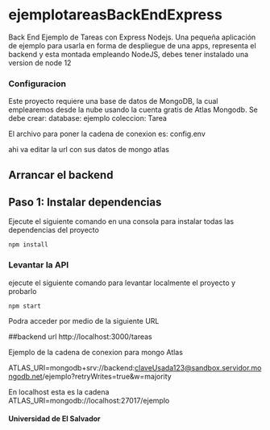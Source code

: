 # ejemplotareasBackEndExpress
Back End Ejemplo de Tareas con Express Nodejs.
Una pequeña aplicación de ejemplo para usarla en forma de despliegue de una apps, representa el backend y esta montada empleando NodeJS, debes tener instalado una version de node 12

### Configuracion

Este proyecto requiere una base de datos de MongoDB, la cual emplearemos desde la nube usando la cuenta gratis de Atlas Mongodb.
Se debe crear:
database: ejemplo
coleccion: Tarea

El archivo para poner la cadena de conexion es:
config.env

ahi va editar la url con sus datos de mongo atlas

## Arrancar el backend

## Paso 1: Instalar dependencias
Ejecute el siguiente comando en una consola para instalar todas las dependencias del proyecto
```
npm install
```

### Levantar la API
ejecute el siguiente comando para levantar localmente el proyecto y probarlo
```
npm start
```

Podra acceder por medio de la siguiente URL

##backend url
http://localhost:3000/tareas


Ejemplo de la cadena de conexion para mongo Atlas

ATLAS_URI=mongodb+srv://backend:claveUsada123@sandbox.servidor.mongodb.net/ejemplo?retryWrites=true&w=majority

En localhost esta es la cadena
ATLAS_URI=mongodb://localhost:27017/ejemplo




#### Universidad de El Salvador

 
